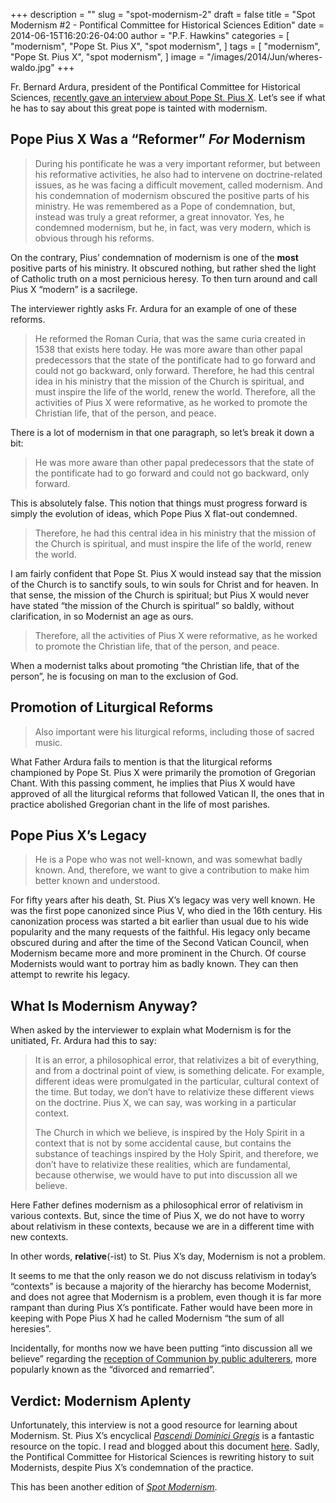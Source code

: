 +++
description = ""
slug = "spot-modernism-2"
draft = false
title = "Spot Modernism #2 - Pontifical Committee for Historical Sciences Edition"
date = 2014-06-15T16:20:26-04:00
author = "P.F. Hawkins"
categories = [
  "modernism",
  "Pope St. Pius X",
  "spot modernism",
]
tags = [
  "modernism",
  "Pope St. Pius X",
  "spot modernism",
]
image = "/images/2014/Jun/wheres-waldo.jpg"
+++

Fr. Bernard Ardura, president of the Pontifical Committee for Historical Sciences, [recently gave an interview about Pope St. Pius X](http://www.zenit.org/en/articles/pius-x-is-misunderstood-says-leader-of-pontifical-committee-for-historical-sciences). Let’s see if what he has to say about this great pope is tainted with modernism.

## Pope Pius X Was a “Reformer” *For* Modernism

> During his pontificate he was a very important reformer, but between his reformative activities, he also had to intervene on doctrine-related issues, as he was facing a difficult movement, called modernism. And his condemnation of modernism obscured the positive parts of his ministry. He was remembered as a Pope of condemnation, but, instead was truly a great reformer, a great innovator. Yes, he condemned modernism, but he, in fact, was very modern, which is obvious through his reforms.

On the contrary, Pius’ condemnation of modernism is one of the **most** positive parts of his ministry. It obscured nothing, but rather shed the light of Catholic truth on a most pernicious heresy. To then turn around and call Pius X “modern” is a sacrilege. 

The interviewer rightly asks Fr. Ardura for an example of one of these reforms.

> He reformed the Roman Curia, that was the same curia created in 1538 that exists here today. He was more aware than other papal predecessors that the state of the pontificate had to go forward and could not go backward, only forward. Therefore, he had this central idea in his ministry that the mission of the Church is spiritual, and must inspire the life of the world, renew the world. Therefore, all the activities of Pius X were reformative, as he worked to promote the Christian life, that of the person, and peace.

There is a lot of modernism in that one paragraph, so let’s break it down a bit:

> He was more aware than other papal predecessors that the state of the pontificate had to go forward and could not go backward, only forward.

This is absolutely false. This notion that things must progress forward is simply the evolution of ideas, which Pope Pius X flat-out condemned.

> Therefore, he had this central idea in his ministry that the mission of the Church is spiritual, and must inspire the life of the world, renew the world.

I am fairly confident that Pope St. Pius X would instead say that the mission of the Church is to sanctify souls, to win souls for Christ and for heaven. In that sense, the mission of the Church is spiritual; but Pius X would never have stated “the mission of the Church is spiritual” so baldly, without clarification, in so Modernist an age as ours.

> Therefore, all the activities of Pius X were reformative, as he worked to promote the Christian life, that of the person, and peace.

When a modernist talks about promoting “the Christian life, that of the person”, he is focusing on man to the exclusion of God.

## Promotion of Liturgical Reforms

> Also important were his liturgical reforms, including those of sacred music.

What Father Ardura fails to mention is that the liturgical reforms championed by Pope St. Pius X were primarily the promotion of Gregorian Chant. With this  passing comment, he implies that Pius X would have approved of all the liturgical reforms that followed Vatican II, the ones that in practice abolished Gregorian chant in the life of most parishes. 

## Pope Pius X’s Legacy

> He is a Pope who was not well-known, and was somewhat badly known. And, therefore, we want to give a contribution to make him better known and understood.

For fifty years after his death, St. Pius X’s legacy was very well known. He was the first pope canonized since Pius V, who died in the 16th century. His canonization process was started a bit earlier than usual due to his wide popularity and the many requests of the faithful. His legacy only became obscured during and after the time of the Second Vatican Council, when Modernism became more and more prominent in the Church. Of course Modernists would want to portray him as badly known. They can then attempt to rewrite his legacy.

## What Is Modernism Anyway?

When asked by the interviewer to explain what Modernism is for the unitiated, Fr. Ardura had this to say:

> It is an error, a philosophical error, that relativizes a bit of everything, and from a doctrinal point of view, is something delicate. For example, different ideas were promulgated in the particular, cultural context of the time. But today, we don’t have to relativize these different views on the doctrine. Pius X, we can say, was working in a particular context.
>
> The Church in which we believe, is inspired by the Holy Spirit in a context that is not by some accidental cause, but contains the substance of teachings inspired by the Holy Spirit, and therefore, we don’t have to relativize these realities, which are fundamental, because otherwise, we would have to put into discussion all we believe.

Here Father defines modernism as a philosophical error of relativism in various contexts. But, since the time of Pius X, we do not have to worry about relativism in these contexts, because we are in a different time with new contexts. 

In other words, **relative**(-ist) to St. Pius X’s day, Modernism is not a problem. 

It seems to me that the only reason we do not discuss relativism in today’s “contexts” is because a majority of the hierarchy has become Modernist, and does not agree that Modernism is a problem, even though it is far more rampant than during Pius X’s pontificate. Father would have been more in keeping with Pope Pius X had he called Modernism “the sum of all heresies”.

Incidentally, for months now we have been putting “into discussion all we believe” regarding the [reception of Communion by public adulterers](http://theoldevangelization.com/there-is-no-such-thing-as-%E2%80%9Cremarriage%E2%80%9D-after-divorce/), more popularly known as the “divorced and remarried”.

## Verdict: Modernism Aplenty

Unfortunately, this interview is not a good resource for learning about Modernism. St. Pius X’s encyclical *[Pascendi Dominici Gregis](http://www.papalencyclicals.net/Pius10/p10pasce.htm)* is a fantastic resource on the topic. I read and blogged about this document [here](http://theoldevangelization.com/pascendi-series/). Sadly, the Pontifical Committee for Historical Sciences is rewriting history to suit Modernists, despite  Pius X’s condemnation of the practice.

This has been another edition of *[Spot Modernism](http://theoldevangelization.com/tag/spot-modernism/)*.

